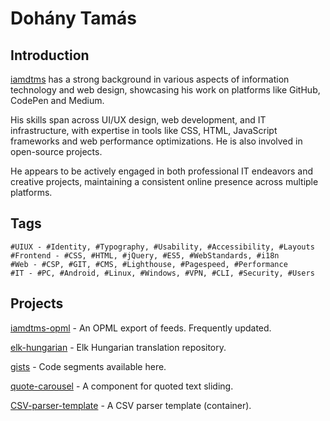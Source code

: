 # Dohány Tamás

## Introduction 

[iamdtms](https://iamdtms.hu) has a strong background in various aspects of information technology and web design, showcasing his work on platforms like GitHub, CodePen and Medium. 

His skills span across UI/UX design, web development, and IT infrastructure, with expertise in tools like CSS, HTML, JavaScript frameworks and web performance optimizations. He is also involved in open-source projects.

He appears to be actively engaged in both professional IT endeavors and creative projects, maintaining a consistent online presence across multiple platforms.

## Tags 

```
#UIUX - #Identity, #Typography, #Usability, #Accessibility, #Layouts
#Frontend - #CSS, #HTML, #jQuery, #ES5, #WebStandards, #i18n
#Web - #CSP, #GIT, #CMS, #Lighthouse, #Pagespeed, #Performance
#IT - #PC, #Android, #Linux, #Windows, #VPN, #CLI, #Security, #Users

```

## Projects

[iamdtms-opml](https://github.com/iamdtms/iamdtms-opml) - An OPML export of feeds. Frequently updated.

[elk-hungarian](https://github.com/iamdtms/elk-hungarian) - Elk Hungarian translation repository.

[gists](https://gist.github.com/iamdtms) - Code segments available here.

[quote-carousel](https://github.com/iamdtms/quote-carousel) - A component for quoted text sliding.

[CSV-parser-template](https://github.com/iamdtms/CSV-parser-template) - A CSV parser template (container).

